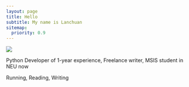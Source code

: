 ```yaml
---
layout: page
title: Hello
subtitle: My name is Lanchuan
sitemap:
  priority: 0.9
---
```


<img src="{{ '/assets/img/profolio.jpg' | prepend: site.baseurl }}" id="about-img">

<div id="describe-text">
	<p>Python Developer of 1-year experience, Freelance writer, MSIS student in NEU now</p>
	<p>Running, Reading, Writing</p>
</div>